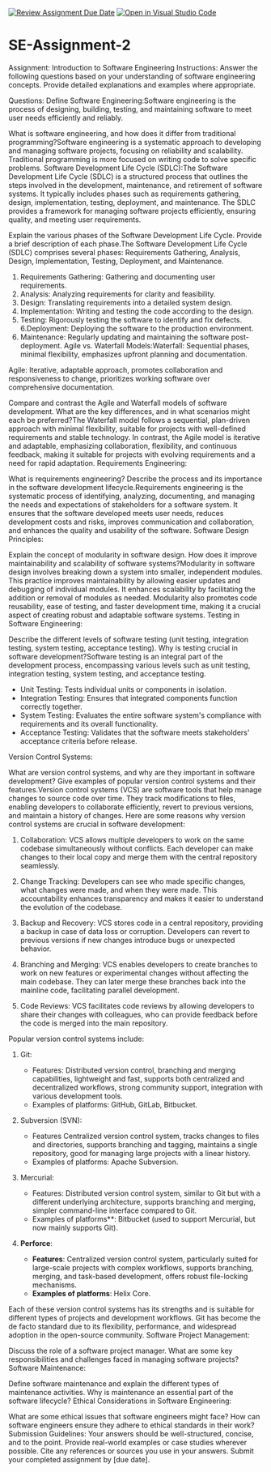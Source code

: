 [![Review Assignment Due Date](https://classroom.github.com/assets/deadline-readme-button-24ddc0f5d75046c5622901739e7c5dd533143b0c8e959d652212380cedb1ea36.svg)](https://classroom.github.com/a/-ucQIGTc)
[![Open in Visual Studio Code](https://classroom.github.com/assets/open-in-vscode-718a45dd9cf7e7f842a935f5ebbe5719a5e09af4491e668f4dbf3b35d5cca122.svg)](https://classroom.github.com/online_ide?assignment_repo_id=15245278&assignment_repo_type=AssignmentRepo)
# SE-Assignment-2
Assignment: Introduction to Software Engineering
Instructions:
Answer the following questions based on your understanding of software engineering concepts. Provide detailed explanations and examples where appropriate.

Questions:
Define Software Engineering:Software engineering is the process of designing, building, testing, and maintaining software to meet user needs efficiently and reliably.


What is software engineering, and how does it differ from traditional programming?Software engineering is a systematic approach to developing and managing software projects, focusing on reliability and scalability. Traditional programming is more focused on writing code to solve specific problems.
Software Development Life Cycle (SDLC):The Software Development Life Cycle (SDLC) is a structured process that outlines the steps involved in the development, maintenance, and retirement of software systems. It typically includes phases such as requirements gathering, design, implementation, testing, deployment, and maintenance. The SDLC provides a framework for managing software projects efficiently, ensuring quality, and meeting user requirements.

Explain the various phases of the Software Development Life Cycle. Provide a brief description of each phase.The Software Development Life Cycle (SDLC) comprises several phases: Requirements Gathering, Analysis, Design, Implementation, Testing, Deployment, and Maintenance. 

1. Requirements Gathering: Gathering and documenting user requirements.
2. Analysis: Analyzing requirements for clarity and feasibility.
3. Design: Translating requirements into a detailed system design.
4. Implementation: Writing and testing the code according to the design.
5. Testing: Rigorously testing the software to identify and fix defects.
6.Deployment: Deploying the software to the production environment.
7. Maintenance: Regularly updating and maintaining the software post-deployment.
Agile vs. Waterfall Models:Waterfall: Sequential phases, minimal flexibility, emphasizes upfront planning and documentation.

Agile: Iterative, adaptable approach, promotes collaboration and responsiveness to change, prioritizes working software over comprehensive documentation.

Compare and contrast the Agile and Waterfall models of software development. What are the key differences, and in what scenarios might each be preferred?The Waterfall model follows a sequential, plan-driven approach with minimal flexibility, suitable for projects with well-defined requirements and stable technology. In contrast, the Agile model is iterative and adaptable, emphasizing collaboration, flexibility, and continuous feedback, making it suitable for projects with evolving requirements and a need for rapid adaptation.
Requirements Engineering:

What is requirements engineering? Describe the process and its importance in the software development lifecycle.Requirements engineering is the systematic process of identifying, analyzing, documenting, and managing the needs and expectations of stakeholders for a software system. It ensures that the software developed meets user needs, reduces development costs and risks, improves communication and collaboration, and enhances the quality and usability of the software.
Software Design Principles:

Explain the concept of modularity in software design. How does it improve maintainability and scalability of software systems?Modularity in software design involves breaking down a system into smaller, independent modules. This practice improves maintainability by allowing easier updates and debugging of individual modules. It enhances scalability by facilitating the addition or removal of modules as needed. Modularity also promotes code reusability, ease of testing, and faster development time, making it a crucial aspect of creating robust and adaptable software systems.
Testing in Software Engineering:

Describe the different levels of software testing (unit testing, integration testing, system testing, acceptance testing). Why is testing crucial in software development?Software testing is an integral part of the development process, encompassing various levels such as unit testing, integration testing, system testing, and acceptance testing. 

- Unit Testing: Tests individual units or components in isolation.
- Integration Testing: Ensures that integrated components function correctly together.
- System Testing: Evaluates the entire software system's compliance with requirements and its overall functionality.
- Acceptance Testing: Validates that the software meets stakeholders' acceptance criteria before release.


Version Control Systems:

What are version control systems, and why are they important in software development? Give examples of popular version control systems and their features.Version control systems (VCS) are software tools that help manage changes to source code over time. They track modifications to files, enabling developers to collaborate efficiently, revert to previous versions, and maintain a history of changes. Here are some reasons why version control systems are crucial in software development:

1. Collaboration: VCS allows multiple developers to work on the same codebase simultaneously without conflicts. Each developer can make changes to their local copy and merge them with the central repository seamlessly.

2. Change Tracking: Developers can see who made specific changes, what changes were made, and when they were made. This accountability enhances transparency and makes it easier to understand the evolution of the codebase.

3. Backup and Recovery: VCS stores code in a central repository, providing a backup in case of data loss or corruption. Developers can revert to previous versions if new changes introduce bugs or unexpected behavior.

4. Branching and Merging: VCS enables developers to create branches to work on new features or experimental changes without affecting the main codebase. They can later merge these branches back into the mainline code, facilitating parallel development.

5. Code Reviews: VCS facilitates code reviews by allowing developers to share their changes with colleagues, who can provide feedback before the code is merged into the main repository.

Popular version control systems include:

1. Git:
   - Features: Distributed version control, branching and merging capabilities, lightweight and fast, supports both centralized and decentralized workflows, strong community support, integration with various development tools.
   - Examples of platforms: GitHub, GitLab, Bitbucket.

2. Subversion (SVN):
   - Features Centralized version control system, tracks changes to files and directories, supports branching and tagging, maintains a single repository, good for managing large projects with a linear history.
   - Examples of platforms: Apache Subversion.

3. Mercurial:
   - Features: Distributed version control system, similar to Git but with a different underlying architecture, supports branching and merging, simpler command-line interface compared to Git.
   - Examples of platforms**: Bitbucket (used to support Mercurial, but now mainly supports Git).

4. **Perforce**:
   - **Features**: Centralized version control system, particularly suited for large-scale projects with complex workflows, supports branching, merging, and task-based development, offers robust file-locking mechanisms.
   - **Examples of platforms**: Helix Core.

Each of these version control systems has its strengths and is suitable for different types of projects and development workflows. Git has become the de facto standard due to its flexibility, performance, and widespread adoption in the open-source community.
Software Project Management:

Discuss the role of a software project manager. What are some key responsibilities and challenges faced in managing software projects?
Software Maintenance:

Define software maintenance and explain the different types of maintenance activities. Why is maintenance an essential part of the software lifecycle?
Ethical Considerations in Software Engineering:

What are some ethical issues that software engineers might face? How can software engineers ensure they adhere to ethical standards in their work?
Submission Guidelines:
Your answers should be well-structured, concise, and to the point.
Provide real-world examples or case studies wherever possible.
Cite any references or sources you use in your answers.
Submit your completed assignment by [due date].
